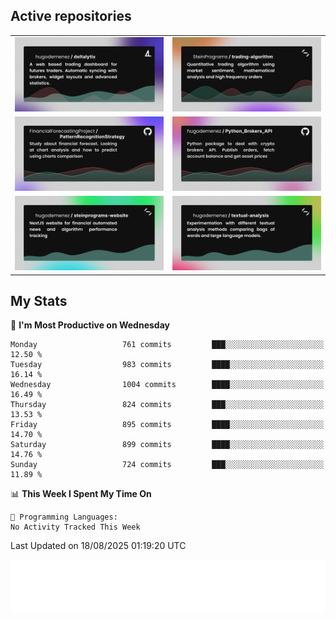 ## Active repositories
|||
| ------------- | ------------- |
|[![Deltalytix](assets/deltalytix-preview.png)](https://github.com/hugodemenez/deltalytix)|[![Python Trading Algorithm](assets/base_python_architecture.png)](https://github.com/SteinPrograms/base-python-architecture)|
|[![Quantitative Prediction](assets/pattern_recognition_strategy.png)](https://github.com/FinancialForecastingProject/PatternRecognitionStrategy.git)|[![Broker SDK](assets/python_brokers_api.png)](https://github.com/hugodemenez/Python_Brokers_API)|
|[![NextJS Website](assets/steinprograms-website.png)](https://github.com/hugodemenez/steinprograms-website)|[![Textual](assets/textual-analysis.png)](https://github.com/hugodemenez/textual-analysis)|


## My Stats

<!--START_SECTION:waka-->
📅 **I'm Most Productive on Wednesday** 

```text
Monday                   761 commits         ███░░░░░░░░░░░░░░░░░░░░░░   12.50 % 
Tuesday                  983 commits         ████░░░░░░░░░░░░░░░░░░░░░   16.14 % 
Wednesday                1004 commits        ████░░░░░░░░░░░░░░░░░░░░░   16.49 % 
Thursday                 824 commits         ███░░░░░░░░░░░░░░░░░░░░░░   13.53 % 
Friday                   895 commits         ████░░░░░░░░░░░░░░░░░░░░░   14.70 % 
Saturday                 899 commits         ████░░░░░░░░░░░░░░░░░░░░░   14.76 % 
Sunday                   724 commits         ███░░░░░░░░░░░░░░░░░░░░░░   11.89 % 
```


📊 **This Week I Spent My Time On** 

```text
💬 Programming Languages: 
No Activity Tracked This Week
```


 Last Updated on 18/08/2025 01:19:20 UTC
<!--END_SECTION:waka-->

![Coding metrics](metrics.plugin.wakatime.svg)
